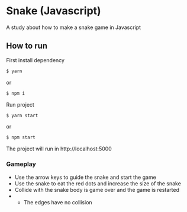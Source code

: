# Snake (Javascript)
A study about how to make a snake game in Javascript


## How to run

First install dependency
```bash
$ yarn
```
or
```bash
$ npm i
```

Run project

```bash
$ yarn start
```
or
```bash
$ npm start
```

The project will run in http://localhost:5000


### Gameplay

- Use the arrow keys to guide the snake and start the game
- Use the snake to eat the red dots and increase the size of the snake
- Collide with the snake body is game over and the game is restarted
- * The edges have no collision

